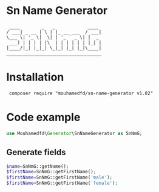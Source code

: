 # Sn Name Generator
```shell
 ____        _   _            ____ 
/ ___| _ __ | \ | |_ __ ___  / ___|
\___ \| '_ \|  \| | '_ ` _ \| |  _ 
 ___) | | | | |\  | | | | | | |_| |
|____/|_| |_|_| \_|_| |_| |_|\____|
___________________________________
```
# Installation
```shell
 composer require "mouhamedfd/sn-name-generator v1.02"
 ```

# Code example
```php
use Mouhamedfd\Generator\SnNameGenerator as SnNmG;
```
## Generate fields
```php
$name=SnNmG::getName();
$firstName=SnNmG::getFirstName();
$firstName=SnNmG::getFirstName('male');
$firstName=SnNmG::getFirstName('female');

```
